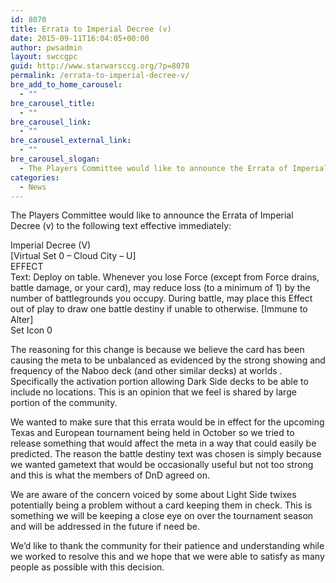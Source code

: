 ```yaml
---
id: 8070
title: Errata to Imperial Decree (v)
date: 2015-09-11T16:04:05+00:00
author: pwsadmin
layout: swccgpc
guid: http://www.starwarsccg.org/?p=8070
permalink: /errata-to-imperial-decree-v/
bre_add_to_home_carousel:
  - ""
bre_carousel_title:
  - ""
bre_carousel_link:
  - ""
bre_carousel_external_link:
  - ""
bre_carousel_slogan:
  - The Players Committee would like to announce the Errata of Imperial Decree (v)
categories:
  - News
---
```

The Players Committee would like to announce the Errata of Imperial Decree (v) to the following text effective immediately:

Imperial Decree (V)  
[Virtual Set 0 &#8211; Cloud City &#8211; U]  
EFFECT  
Text: Deploy on table. Whenever you lose Force (except from Force drains, battle damage, or your card), may reduce loss (to a minimum of 1) by the number of battlegrounds you occupy. During battle, may place this Effect out of play to draw one battle destiny if unable to otherwise. [Immune to Alter]  
Set Icon 0

The reasoning for this change is because we believe the card has been causing the meta to be unbalanced as evidenced by the strong showing and frequency of the Naboo deck (and other similar decks) at worlds . Specifically the activation portion allowing Dark Side decks to be able to include no locations. This is an opinion that we feel is shared by large portion of the community.

We wanted to make sure that this errata would be in effect for the upcoming Texas and European tournament being held in October so we tried to release something that would affect the meta in a way that could easily be predicted. The reason the battle destiny text was chosen is simply because we wanted gametext that would be occasionally useful but not too strong and this is what the members of DnD agreed on.

We are aware of the concern voiced by some about Light Side twixes potentially being a problem without a card keeping them in check. This is something we will be keeping a close eye on over the tournament season and will be addressed in the future if need be.

We&#8217;d like to thank the community for their patience and understanding while we worked to resolve this and we hope that we were able to satisfy as many people as possible with this decision.